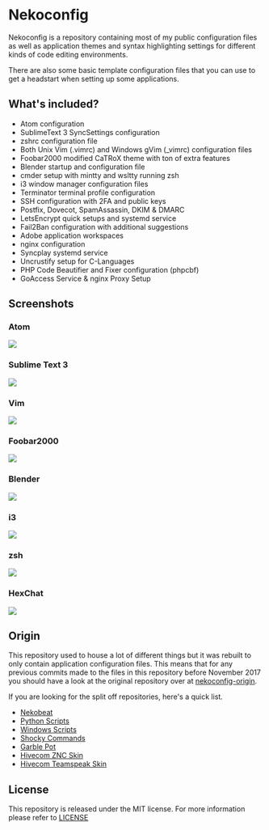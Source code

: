 
# Nekoconfig #

Nekoconfig is a repository containing most of my public configuration files
as well as application themes and syntax highlighting settings for different
kinds of code editing environments.

There are also some basic template configuration files that you can use to
get a headstart when setting up some applications.

## What's included? ##

- Atom configuration
- SublimeText 3 SyncSettings configuration
- zshrc configuration file
- Both Unix Vim (.vimrc) and Windows gVim (_vimrc) configuration files
- Foobar2000 modified CaTRoX theme with ton of extra features
- Blender startup and configuration file
- cmder setup with mintty and wsltty running zsh
- i3 window manager configuration files
- Terminator terminal profile configuration
- SSH configuration with 2FA and public keys
- Postfix, Dovecot, SpamAssassin, DKIM & DMARC
- LetsEncrypt quick setups and systemd service
- Fail2Ban configuration with additional suggestions
- Adobe application workspaces
- nginx configuration
- Syncplay systemd service
- Uncrustify setup for C-Languages
- PHP Code Beautifier and Fixer configuration (phpcbf)
- GoAccess Service & nginx Proxy Setup

## Screenshots ##

### Atom ###

![](https://github.com/catlinman/nekoconfig/blob/master/atom/preview.png)

### Sublime Text 3 ###

![](https://github.com/catlinman/nekoconfig/blob/master/sublime/preview.png)

### Vim ###

![](https://github.com/catlinman/nekoconfig/blob/master/vim/preview.png)

### Foobar2000 ###

![](https://github.com/catlinman/nekoconfig/blob/master/foobar2000/preview.png)

### Blender ###

![](https://github.com/catlinman/nekoconfig/blob/master/blender/preview.png)

### i3 ###

![](https://github.com/catlinman/nekoconfig/blob/master/i3wm/preview.png)

### zsh ###

![](https://github.com/catlinman/nekoconfig/blob/master/zsh/preview.png)

### HexChat ###

![](https://github.com/catlinman/nekoconfig/blob/master/hexchat/preview.png)


## Origin ##

This repository used to house a lot of different things but it was rebuilt to
only contain application configuration files. This means that for any previous
commits made to the files in this repository before November 2017 you should
have a look at the original repository over at
[nekoconfig-origin](https://github.com/catlinman/nekoconfig-origin).

If you are looking for the split off repositories, here's a quick list.

- [Nekobeat](https://github.com/catlinman/nekobeat)
- [Python Scripts](https://github.com/catlinman/pyscripts)
- [Windows Scripts](https://github.com/catlinman/winscripts)
- [Shocky Commands](https://github.com/catlinman/shockycommands)
- [Garble Pot](https://github.com/catlinman/garblepot)
- [Hivecom ZNC Skin](https://github.com/catlinman/hivecom-znc)
- [Hivecom Teamspeak Skin](https://github.com/catlinman/hivecom-teamspeak)

## License ##

This repository is released under the MIT license. For more information please
refer to [LICENSE](https://github.com/catlinman/nekoconfig/blob/master/LICENSE)
